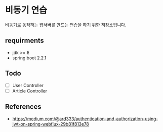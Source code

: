 # 비동기 연습
비동기로 동작하는 웹서버를 만드는 연습을 하기 위한 저장소입니다.

## requirments
 - jdk >= 8
 - spring boot 2.2.1
 
## Todo
 - [ ] User Controller
 - [ ] Article Controller
 
## References
 - https://medium.com/@ard333/authentication-and-authorization-using-jwt-on-spring-webflux-29b81f813e78
